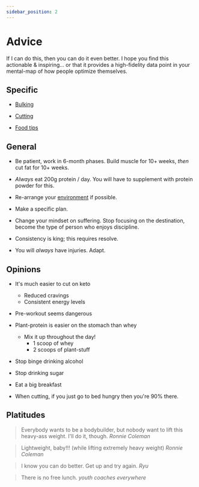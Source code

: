```yaml
---
sidebar_position: 2
---
```


# Advice

If I can do this, then you can do it even better. I hope you find this actionable & inspiring... or that it provides a high-fidelity data point in your mental-map of how people optimize themselves.

## Specific

* [Bulking](/fitness/advice/bulk)

* [Cutting](/fitness/advice/cut)

* [Food tips](meals)

## General

* Be patient, work in 6-month phases. Build muscle for 10+ weeks, _then_ cut fat for 10+ weeks.

* _Always_ eat 200g protein / day. You will have to supplement with protein powder for this.

* Re-arrange your [environment](/fitness/home_gym) if possible.

* Make a specific plan.

* Change your mindset on suffering. Stop focusing on the destination, become the type of person who enjoys discipline.

* Consistency is king; this requires resolve.

* You will _always_ have injuries. Adapt.

## Opinions

* It's much easier to cut on keto
  * Reduced cravings
  * Consistent energy levels

* Pre-workout seems dangerous

* Plant-protein is easier on the stomach than whey
  * Mix it up throughout the day!
    * 1 scoop of whey
    * 2 scoops of plant-stuff

* Stop binge drinking alcohol

* Stop drinking sugar

* Eat a big breakfast

* When cutting, if you just go to bed hungry then you're 90% there.

## Platitudes

> Everybody wants to be a bodybuilder, but nobody want to lift this heavy-ass weight. I'll do it, though.
_Ronnie Coleman_

> Lightweight, baby!!! (while lifting extremely heavy weight)
_Ronnie Coleman_

> I know you can do better. Get up and try again.
_Ryu_

> There is no free lunch.
_youth coaches everywhere_
